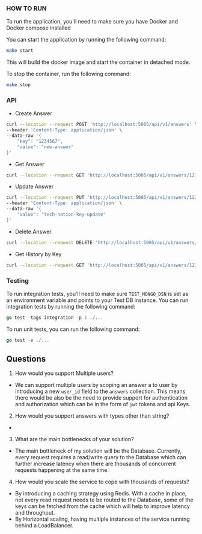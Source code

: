 ### HOW TO RUN
To run the application, you'll need to make sure you have Docker and Docker compose installed

You can start the application by running the following command:

```bash
make start
```

This will build the docker image and start the container in detached mode.

To stop the container, run the following command: 

```bash
make stop
```

### API
- Create Answer

```bash
curl --location --request POST 'http://localhost:5005/api/v1/answers' \
--header 'Content-Type: application/json' \
--data-raw '{
    "key": "1234567",
    "value": "new-answer"
}'
```

- Get Answer

```bash
curl --location --request GET 'http://localhost:5005/api/v1/answers/1234567'
```

- Update Answer

```bash
curl --location --request PUT 'http://localhost:5005/api/v1/answers/1234567' \
--header 'Content-Type: application/json' \
--data-raw '{
    "value": "tech-nation-key-update"
}'
```

- Delete Answer

```bash
curl --location --request DELETE 'http://localhost:5005/api/v1/answers/123456'
```

- Get History by Key

```bash
curl --location --request GET 'http://localhost:5005/api/v1/answers/1234567/history?perPage=20&page=1'
```



### Testing 
To run integration tests, you'll need to make sure `TEST_MONGO_DSN` is set as an environment variable and points to your Test DB instance. You can run integration tests by running the following command:

```go
go test -tags integration -p 1 ./...
```

To run unit tests, you can run the following command:

```go
go test -v ./...
```


## Questions

1. How would you support Multiple users?
  - We can support multiple users by scoping an answer a to user by introducing a new `user_id` field to the `answers` collection. This means there would be also be the need
  to provide support for  authentication and authorization which can be in the form of `jwt` tokens and api Keys.

2. How would you support answers with types other than string?
 - 

3. What are the main bottlenecks of your solution?
 - The main bottleneck of my solution will be the Database. Currently, every request requires a read/write query to the Database which can further increase latency when there are thousands of concurrent requests happening at the same time.

4. How would you scale the service to cope with thousands of requests?
- By introducing a caching strategy using Redis. With a cache in place, not every read request needs to be routed to the Database, some of the keys can be fetched from the cache which will help to improve latency and throughput.
- By Horizontal scaling, having multiple instances of the service running behind a LoadBalancer.